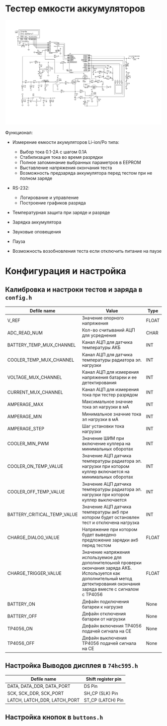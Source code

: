 # Тестер емкости аккумуляторов

![Circruit](https://github.com/Viiprogrammer/Battery-Tester/blob/master/Li-ionTester.BMP?raw=true)

Функционал:
  - Измерение емкости акумуляторов Li-ion/Po типа:
    - Выбор тока 0.1-2А с шагом 0.1А
    - Стабилизация тока во время разрядки
    - Полное запоминание выбранных параметров в EEPROM
    - Выставление напряжения окончания теста
    - Возможность предзаряда аккумулятора перед тестом при не полном заряде
   
  - RS-232:
     - Логирование и управление
     - Построение графиков разряда
     
  - Температурная защита при заряде и разряде
  - Зарядка аккумулятора
  - Звуковые оповещения 
  - Пауза
  - Возможность возобновления теста если отключить питание на паузе
  
# Конфигурация и настройка

  ## Калибровка и настроки тестов и заряда в `config.h`
  
  | Defile name   |     Value     |     Type     |
  | ------------- | ------------- | ------------- |
  | V_REF  | Значение опорного напряжения  | FLOAT |
  | ADC_READ_NUM  | Кол-во считываний АЦП для усреднения | CHAR |
  | BATTERY_TEMP_MUX_CHANNEL  | Канал АЦП для датчика температуры АКБ  | INT |
  | COOLER_TEMP_MUX_CHANNEL | Канал АЦП для датчика температуры радиатора эл. нагрузки | INT |
  | VOLTAGE_MUX_CHANNEL | Канал АЦП для измерения напряжения батареи и ее детектирования | INT |
  | CURRENT_MUX_CHANNEL | Канал АЦП для измерения тока при тестер разрядом | INT |
  | AMPERAGE_MAX  | Максимальное значние тока эл нагрузки в мА | INT |
  | AMPERAGE_MIN  | Минимальное значние тока эл нагрузки в мА | INT |
  | AMPERAGE_STEP  | Шаг установки тока нагрузки | INT |
  | COOLER_MIN_PWM  | Значение ШИМ при включение куллера на минимальных оборотах | INT |
  | COOLER_ON_TEMP_VALUE  | Значение АЦП датчика температуры радиатора эл. нагрузки при котором куллер включается на минимальных оборотах | INT|
  | COOLER_OFF_TEMP_VALUE  | Значение АЦП датчика температуры радиатора эл. нагрузки при котором куллер выключается | INT |
  | BATTERY_CRITICAL_TEMP_VALUE  | Значение АЦП датчика температуры акб при котором будет остановлен тест и отключена нагрузка | INT |
  | CHARGE_DIALOG_VALUE  | Напряжение при котором будет выведено предложение зарядки акб перед тестом | FLOAT |
  | CHARGE_TRIGGER_VALUE  | Значение напряжения используемое для дополнителоьной проверки окончания заряда АКБ. Используется как дополнительный метод детектирования окончания заряда вместе с сигналом с TP4056 | FLOAT |
  | BATTERY_ON  | Дефайн подключения батареи к нагрузке | None |
  | BATTERY_OFF  | Дефайн отключения батареи от нагрузки | None |
  | TP4056_ON  | Дефайн включения TP4056 подачей сигнала на CE | None |
  | TP4056_OFF  | Дефайн выключения TP4056 подачей сигнала на CE | None |
  
## Настройка Выводов дисплея в `74hc595.h`


  | Defile name | Shift register pin | 
  | ------------- | ------------- |
  | DATA, DATA_DDR, DATA_PORT  | DS Pin  |
  | SCK, SCK_DDR, SCK_PORT  | SH_CP (SLK) Pin  |
  | LATCH, LATCH_DDR, LATCH_PORT  | ST_CP (LATCH) Pin |
  
  
## Настройка кнопок в `buttons.h`
  
